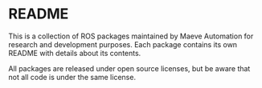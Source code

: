 # README #

This is a collection of ROS packages maintained by Maeve Automation for
research and development purposes. Each package contains its own README with
details about its contents.

All packages are released under open source licenses, but be aware that not all
code is under the same license.

